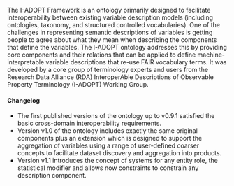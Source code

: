The I-ADOPT Framework is an ontology primarily designed to facilitate interoperability between existing variable description models (including ontologies, taxonomy, and structured controlled vocabularies). One of the challenges in representing semantic descriptions of variables is getting people to agree about what they mean when describing the components that define the variables. The I-ADOPT ontology addresses this by providing core components and their relations that can be applied to define machine-interpretable variable descriptions that re-use FAIR vocabulary terms. It was developed by a core group of terminology experts and users from the Research Data Alliance (RDA) InteroperAble Descriptions of Observable Property Terminology (I-ADOPT) Working Group.

#### Changelog

* The first published versions of the ontology up to v0.9.1 satisfied the basic cross-domain interoperability requirements.
* Version v1.0 of the ontology includes exactly the same original components plus an extension which is designed to support the aggregation of variables using a range of user-defined coarser concepts to facilitate dataset discovery and aggregation into products.
* Version v1.1 introduces the concept of systems for any entity role, the statistical modifier and allows now constraints to constrain any description component.
